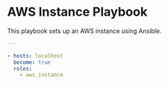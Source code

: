 # AWS Instance Playbook

This playbook sets up an AWS instance using Ansible.

```yaml
---

- hosts: localhost
  become: true
  roles:
    - aws_instance
